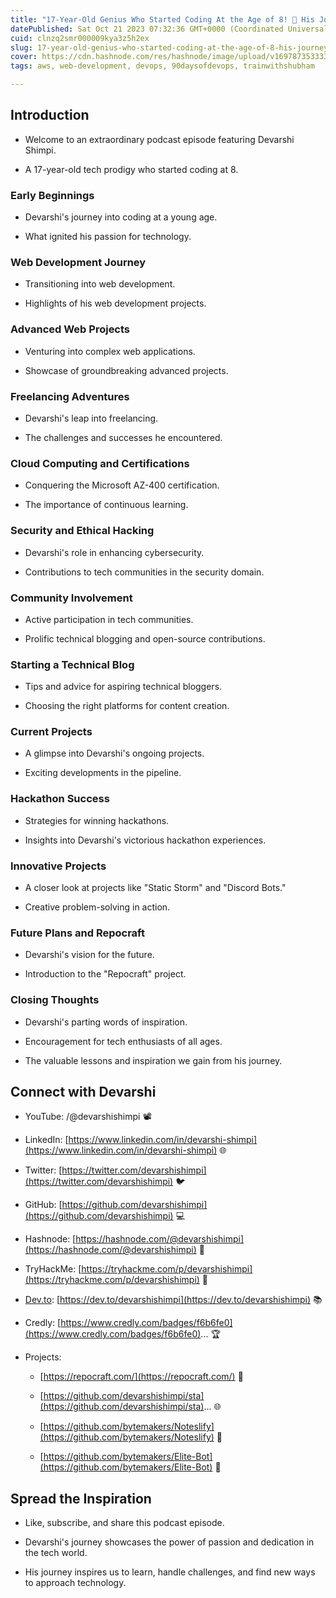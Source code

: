 ```yaml
---
title: "17-Year-Old Genius Who Started Coding At the Age of 8! 🚀 His Journey Into Tech Ft. @devarshishimpi"
datePublished: Sat Oct 21 2023 07:32:36 GMT+0000 (Coordinated Universal Time)
cuid: clnzq2smr000009kya3z5h2ex
slug: 17-year-old-genius-who-started-coding-at-the-age-of-8-his-journey-into-tech-ft-devarshishimpi
cover: https://cdn.hashnode.com/res/hashnode/image/upload/v1697873533336/c67817ba-ab99-44b2-93e6-709cbcab10a2.jpeg
tags: aws, web-development, devops, 90daysofdevops, trainwithshubham

---
```


## **Introduction**

* Welcome to an extraordinary podcast episode featuring Devarshi Shimpi.
    
* A 17-year-old tech prodigy who started coding at 8.
    

### **Early Beginnings**

* Devarshi's journey into coding at a young age.
    
* What ignited his passion for technology.
    

### **Web Development Journey**

* Transitioning into web development.
    
* Highlights of his web development projects.
    

### **Advanced Web Projects**

* Venturing into complex web applications.
    
* Showcase of groundbreaking advanced projects.
    

### **Freelancing Adventures**

* Devarshi's leap into freelancing.
    
* The challenges and successes he encountered.
    

### **Cloud Computing and Certifications**

* Conquering the Microsoft AZ-400 certification.
    
* The importance of continuous learning.
    

### **Security and Ethical Hacking**

* Devarshi's role in enhancing cybersecurity.
    
* Contributions to tech communities in the security domain.
    

### **Community Involvement**

* Active participation in tech communities.
    
* Prolific technical blogging and open-source contributions.
    

### **Starting a Technical Blog**

* Tips and advice for aspiring technical bloggers.
    
* Choosing the right platforms for content creation.
    

### **Current Projects**

* A glimpse into Devarshi's ongoing projects.
    
* Exciting developments in the pipeline.
    

### **Hackathon Success**

* Strategies for winning hackathons.
    
* Insights into Devarshi's victorious hackathon experiences.
    

### **Innovative Projects**

* A closer look at projects like "Static Storm" and "Discord Bots."
    
* Creative problem-solving in action.
    

### **Future Plans and Repocraft**

* Devarshi's vision for the future.
    
* Introduction to the "Repocraft" project.
    

### **Closing Thoughts**

* Devarshi's parting words of inspiration.
    
* Encouragement for tech enthusiasts of all ages.
    
* The valuable lessons and inspiration we gain from his journey.
    

## **Connect with Devarshi**

* YouTube: /@devarshishimpi 📽️
    
* LinkedIn: [https://www.linkedin.com/in/devarshi-shimpi](https://www.linkedin.com/in/devarshi-shimpi) 🌐
    
* Twitter: [https://twitter.com/devarshishimpi](https://twitter.com/devarshishimpi) 🐦
    
* GitHub: [https://github.com/devarshishimpi](https://github.com/devarshishimpi) 💻
    
* Hashnode: [https://hashnode.com/@devarshishimpi](https://hashnode.com/@devarshishimpi) 📝
    
* TryHackMe: [https://tryhackme.com/p/devarshishimpi](https://tryhackme.com/p/devarshishimpi) 🔐
    
* [Dev.to](http://Dev.to): [https://dev.to/devarshishimpi](https://dev.to/devarshishimpi) 📚
    
* Credly: [https://www.credly.com/badges/f6b6fe0](https://www.credly.com/badges/f6b6fe0)... 🏆
    
* Projects:
    
    * [https://repocraft.com/](https://repocraft.com/) 🚀
        
    * [https://github.com/devarshishimpi/sta](https://github.com/devarshishimpi/sta)... 🌐
        
    * [https://github.com/bytemakers/Noteslify](https://github.com/bytemakers/Noteslify) 📖
        
    * [https://github.com/bytemakers/Elite-Bot](https://github.com/bytemakers/Elite-Bot) 🤖
        

## **Spread the Inspiration**

* Like, subscribe, and share this podcast episode.
    
* Devarshi's journey showcases the power of passion and dedication in the tech world.
    
* His journey inspires us to learn, handle challenges, and find new ways to approach technology.